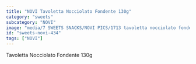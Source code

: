 ```yaml
---
title: "NOVI Tavoletta Nocciolato Fondente 130g"
category: "sweets"
subcategory: "NOVI"
image: "media/7 SWEETS SNACKS/NOVI PICS/1713 tavoletta nocciolato fondente 130g.jpg"
id: "sweets-novi-434"
tags: ["NOVI"]
---
```


Tavoletta Nocciolato Fondente 130g
